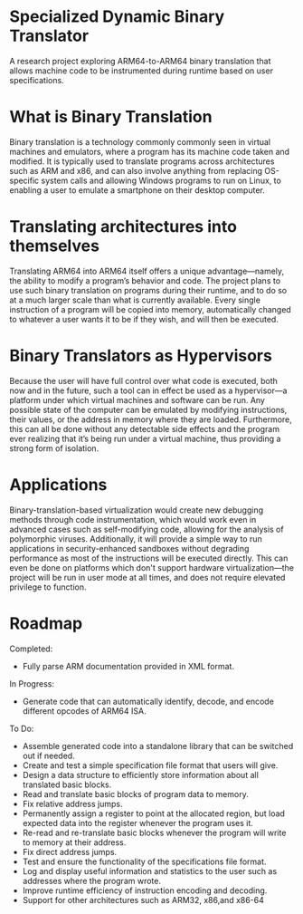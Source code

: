 # Specialized Dynamic Binary Translator
A research project exploring ARM64-to-ARM64 binary translation that allows machine code to be instrumented during runtime based on user specifications.

# What is Binary Translation
Binary translation is a technology commonly commonly seen in virtual machines and emulators, where a program has its machine code taken and modified. It is typically used to translate programs across architectures such as ARM and x86, and can also involve anything from replacing OS-specific system calls and allowing Windows programs to run on Linux, to enabling a user to emulate a smartphone on their desktop computer. 

# Translating architectures into themselves
Translating ARM64 into ARM64 itself offers a unique advantage—namely, the ability to modify a program’s behavior and code. The project plans to use such binary translation on programs during their runtime, and to do so at a much larger scale than what is currently available. Every single instruction of a program will be copied into memory, automatically changed to whatever a user wants it to be if they wish, and will then be executed. 

# Binary Translators as Hypervisors
Because the user will have full control over what code is executed, both now and in the future, such a tool can in effect be used as a hypervisor—a platform under which virtual machines and software can be run. Any possible state of the computer can be emulated by modifying instructions, their values, or the address in memory where they are loaded. Furthermore, this can all be done without any detectable side effects and the program ever realizing that it’s being run under a virtual machine, thus providing a strong form of isolation.

# Applications
Binary-translation-based virtualization would create new debugging methods through code instrumentation, which would work even in advanced cases such as self-modifying code, allowing for the analysis of polymorphic viruses. Additionally, it will provide a simple way to run applications in security-enhanced sandboxes without degrading performance as most of the instructions will be executed directly. This can even be done on platforms which don't support hardware virtualization—the project will be run in user mode at all times, and does not require elevated privilege to function.

# Roadmap
Completed:
- Fully parse ARM documentation provided in XML format.

In Progress:
- Generate code that can automatically identify, decode, and encode different opcodes of ARM64 ISA.

To Do:
- Assemble generated code into a standalone library that can be switched out if needed.
- Create and test a simple specification file format that users will give.
- Design a data structure to efficiently store information about all translated basic blocks.
- Read and translate basic blocks of program data to memory.
- Fix relative address jumps.
- Permanently assign a register to point at the allocated region, but load expected data into the register whenever the program uses it.
- Re-read and re-translate basic blocks whenever the program will write to memory at their address.
- Fix direct address jumps.
- Test and ensure the functionality of the specifications file format.
- Log and display useful information and statistics to the user such as addresses where the program wrote.
- Improve runtime efficiency of instruction encoding and decoding.
- Support for other architectures such as ARM32, x86,and x86-64

